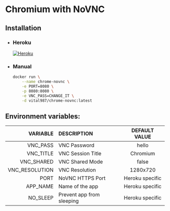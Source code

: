 # Chromium with NoVNC

## Installation
- ### Heroku
    [![Heroku](https://www.herokucdn.com/deploy/button.svg)](https://heroku.com/deploy?template=https://github.com/vital987/chrome-novnc)


- ### Manual
    ```sh
    docker run \
        --name chrome-novnc \
        -e PORT=8080 \
        -p 8080:8080 \
        -e VNC_PASS=CHANGE_IT \
        -d vital987/chrome-novnc:latest
    ```

## Environment variables:
|VARIABLE      |DESCRIPTION              |DEFAULT VALUE  |
|-------------:|:------------------------|:-------------:|
|VNC_PASS      |VNC Password             |hello          |
|VNC_TITLE     |VNC Session Title        |Chromium       |
|VNC_SHARED    |VNC Shared Mode          |false          |
|VNC_RESOLUTION|VNC Resolution           |1280x720       |
|PORT          |NoVNC HTTPS Port         |Heroku specific|
|APP_NAME      |Name of the app          |Heroku specific|
|NO_SLEEP      |Prevent app from sleeping|Heroku specific|
